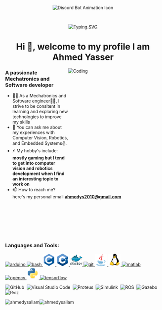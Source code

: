 <p align=center>
    <img src="https://user-images.githubusercontent.com/74038190/225813708-98b745f2-7d22-48cf-9150-083f1b00d6c9.gif" alt="Discord Bot Animation Icon" height=300>
</p>

<br>

<p align="center">
<a href="https://git.io/typing-svg"><img src="https://readme-typing-svg.herokuapp.com?font=Fira+Code&duration=2000&pause=500&color=A900F7&vCenter=true&random=false&width=435&lines=Engineers+like+to+solve+problems.;If+there+are+no+problems+available;+they+will+create+their+own+problems.;-+Scott+Adams" alt="Typing SVG" /></a>
</p>

<h1 align="center">Hi 👋, welcome to my profile I am Ahmed Yasser</h1>
<img align="right" alt="Coding" width="300" height="400" 
  src="https://raw.githubusercontent.com/samadpls/Programing-Gifs/main/static/gifs/new.gif">
<h3 align="left">A passionate Mechatronics and Software developer</h3>    

- 👨‍💻 As a Mechatronics and Software engineer👷‍♂️, I strive to be consitent in learning and exploring new technologies to improve my skills 
- 💬 You can ask me about my experiences with Computer Vision, Robotics, and Embedded Systems✌️.
- ⚡ My hobby's include: **mostly gaming but I tend to get into computer vision and robotics development when I find an interesting topic to work on**
- 📫 How to reach me? here's my personal email **ahmedys2010@gmail.com**
<br />
<br />
<br />
<br />
<br />
<br />
<p align="left">
</p>

<h3 align="left">Languages and Tools:</h3>
<p align="left"> <a href="https://www.arduino.cc/" target="_blank" rel="noreferrer"> <img src="https://cdn.worldvectorlogo.com/logos/arduino-1.svg" alt="arduino" width="40" height="40"/> </a> <a href="https://www.gnu.org/software/bash/" target="_blank" rel="noreferrer"> <img src="https://www.vectorlogo.zone/logos/gnu_bash/gnu_bash-icon.svg" alt="bash" width="40" height="40"/> </a> <a href="https://www.cprogramming.com/" target="_blank" rel="noreferrer"> <img src="https://raw.githubusercontent.com/devicons/devicon/master/icons/c/c-original.svg" alt="c" width="40" height="40"/> </a> <a href="https://www.w3schools.com/cpp/" target="_blank" rel="noreferrer"> <img src="https://raw.githubusercontent.com/devicons/devicon/master/icons/cplusplus/cplusplus-original.svg" alt="cplusplus" width="40" height="40"/> </a> <a href="https://www.docker.com/" target="_blank" rel="noreferrer"> <img src="https://raw.githubusercontent.com/devicons/devicon/master/icons/docker/docker-original-wordmark.svg" alt="docker" width="40" height="40"/> </a> <a href="https://git-scm.com/" target="_blank" rel="noreferrer"> <img src="https://www.vectorlogo.zone/logos/git-scm/git-scm-icon.svg" alt="git" width="40" height="40"/> </a> <a href="https://www.java.com" target="_blank" rel="noreferrer"> <img src="https://raw.githubusercontent.com/devicons/devicon/master/icons/java/java-original.svg" alt="java" width="40" height="40"/> </a> <a href="https://www.linux.org/" target="_blank" rel="noreferrer"> <img src="https://raw.githubusercontent.com/devicons/devicon/master/icons/linux/linux-original.svg" alt="linux" width="40" height="40"/> </a> <a href="https://www.mathworks.com/" target="_blank" rel="noreferrer"> <img src="https://upload.wikimedia.org/wikipedia/commons/2/21/Matlab_Logo.png" alt="matlab" width="40" height="40"/> </a> <a href="https://opencv.org/" target="_blank" rel="noreferrer"> <img src="https://www.vectorlogo.zone/logos/opencv/opencv-icon.svg" alt="opencv" width="40" height="40"/> </a> <a href="https://www.python.org" target="_blank" rel="noreferrer"> <img src="https://raw.githubusercontent.com/devicons/devicon/master/icons/python/python-original.svg" alt="python" width="40" height="40"/> </a> <a href="https://www.tensorflow.org" target="_blank" rel="noreferrer"> <img src="https://www.vectorlogo.zone/logos/tensorflow/tensorflow-icon.svg" alt="tensorflow" width="40" height="40"/> </a> </p>

![GitHub](https://img.shields.io/badge/-GitHub-05122A?style=flat&logo=github)&nbsp;
![Visual Studio Code](https://img.shields.io/badge/-Visual%20Studio%20Code-05122A?style=flat&logo=visual-studio-code&logoColor=007ACC)&nbsp;
![Proteus](https://img.shields.io/badge/-Proteus-05122A?style=flat&logo=proteus)&nbsp;
![Simulink](https://img.shields.io/badge/-Simulink-05122A?style=flat&logo=simulink)&nbsp;
![ROS](https://img.shields.io/badge/-ROS-05122A?style=flat&logo=ros)&nbsp;
![Gazebo](https://img.shields.io/badge/-Gazebo-05122A?style=flat&logo=gazebo)&nbsp;
![Rviz](https://img.shields.io/badge/-Rviz-05122A?style=flat&logo=rviz)&nbsp;

<p><img align="left" src="https://github-readme-stats.vercel.app/api/top-langs?username=ahmedysallam&show_icons=true&locale=en&layout=compact&theme=tokyonight" alt="ahmedysallam" /></p>    

    
<p><img align="left" src="https://github-readme-streak-stats.herokuapp.com/?user=ahmedysallam&&theme=tokyonight" alt="ahmedysallam" /></p>
